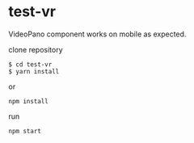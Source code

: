 # test-vr

VideoPano component works on mobile as expected.

clone repository
```
$ cd test-vr
$ yarn install
```
or
```
npm install
```
run
```
npm start
```
